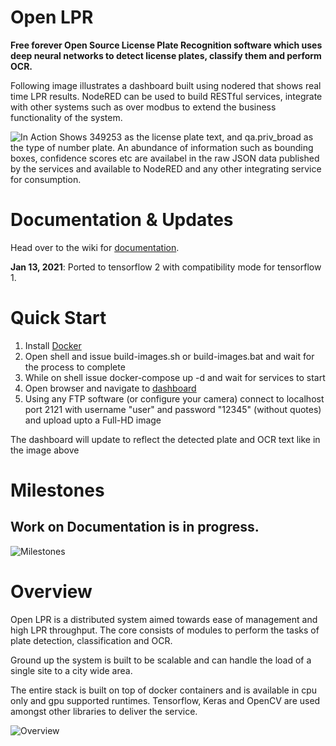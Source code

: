 
# Open LPR
**Free forever Open Source License Plate Recognition software which uses deep neural networks to detect license plates, classify them and perform OCR.**

Following image illustrates a dashboard built using nodered that shows real time LPR results. NodeRED can be used to build RESTful services, integrate with other systems such as over modbus to extend the business functionality of the system.


![In Action](https://rawcdn.githack.com/faisalthaheem/open-lpr/f60aa4c7a48470d278d814804e3d53eb6f01318a/docs/alpr-result.jpg)
Shows 349253 as the license plate text, and qa.priv_broad as the type of number plate. An abundance of information such as bounding boxes, confidence scores etc are availabel in the raw JSON data published by the services and available to NodeRED and any other integrating service for consumption.
# Documentation & Updates
Head over to the wiki for [documentation](https://github.com/faisalthaheem/open-lpr/wiki/Documentation).

**Jan 13, 2021**: Ported to tensorflow 2 with compatibility mode for tensorflow 1.



# Quick Start

 1. Install [Docker](https://www.docker.com/get-started) 
 2. Open shell and issue build-images.sh or build-images.bat and wait for the process to complete
 3. While on shell issue docker-compose up -d and wait for services to start 
 4. Open browser and navigate to [dashboard](http://localhost:1890/show-dashboard)
 5. Using any FTP software (or configure your camera) connect to localhost port 2121 with username "user" and password "12345" (without quotes) and upload upto a Full-HD image

The dashboard will update to reflect the detected plate and OCR text like in the image above

 
# Milestones

  

## Work on Documentation is in progress.

  

![Milestones](https://raw.githack.com/faisalthaheem/open-lpr/master/docs/Milestones.png)

  
  

# Overview

Open LPR is a distributed system aimed towards ease of management and high LPR throughput. The core consists of modules to perform the tasks of plate detection, classification and OCR.

Ground up the system is built to be scalable and can handle the load of a single site to a city wide area.

The entire stack is built on top of docker containers and is available in cpu only and gpu supported runtimes.
Tensorflow, Keras and OpenCV are used amongst other libraries to deliver the service.

![Overview](https://rawcdn.githack.com/faisalthaheem/open-lpr/b701dd0df6278ee4209c5671af3b345d096bfe62/docs/overview-v2.png)
